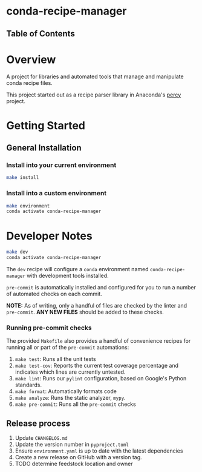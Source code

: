 # conda-recipe-manager

## Table of Contents
<!-- TOC -->
# Overview
A project for libraries and automated tools that manage and manipulate conda recipe files.

This project started out as a recipe parser library in Anaconda's
[percy](https://github.com/anaconda-distribution/percy/tree/main) project.

# Getting Started

## General Installation

### Install into your current environment
```sh
make install
```

### Install into a custom environment
```sh
make environment
conda activate conda-recipe-manager
```

# Developer Notes
```sh
make dev
conda activate conda-recipe-manager
```
The `dev` recipe will configure a `conda` environment named `conda-recipe-manager` with
development tools installed.

`pre-commit` is automatically installed and configured for you to run a number
of automated checks on each commit.

**NOTE:** As of writing, only a handful of files are checked by the linter and
`pre-commit`. **ANY NEW FILES** should be added to these checks.

### Running pre-commit checks
The provided `Makefile` also provides a handful of convenience recipes for
running all or part of the `pre-commit` automations:
1. `make test`: Runs all the unit tests
1. `make test-cov`: Reports the current test coverage percentage and indicates
   which lines are currently untested.
1. `make lint`: Runs our `pylint` configuration, based on Google's Python
   standards.
1. `make format`: Automatically formats code
1. `make analyze`: Runs the static analyzer, `mypy`.
1. `make pre-commit`: Runs all the `pre-commit` checks

## Release process
1. Update `CHANGELOG.md`
1. Update the version number in `pyproject.toml`
1. Ensure `environment.yaml` is up to date with the latest dependencies
1. Create a new release on GitHub with a version tag.
1. TODO determine feedstock location and owner

